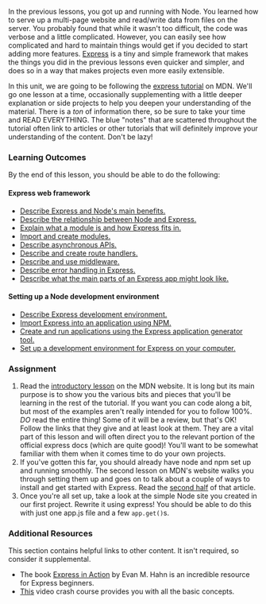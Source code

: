 In the previous lessons, you got up and running with Node. You learned how to serve up a multi-page website and read/write data from files on the server. You probably found that while it wasn't too difficult, the code was verbose and a little complicated.  However, you can easily see how complicated and hard to maintain things would get if you decided to start adding more features. [Express](https://expressjs.com/) is a tiny and simple framework that makes the things you did in the previous lessons even quicker and simpler, and does so in a way that makes projects even more easily extensible.

In this unit, we are going to be following the [express tutorial](https://developer.mozilla.org/en-US/docs/Learn/Server-side/Express_Nodejs) on MDN.  We'll go one lesson at a time, occasionally supplementing with a little deeper explanation or side projects to help you deepen your understanding of the material. There is a *ton* of information there, so be sure to take your time and READ EVERYTHING. The blue "notes" that are scattered throughout the tutorial often link to articles or other tutorials that will definitely improve your understanding of the content. Don't be lazy!

### Learning Outcomes
By the end of this lesson, you should be able to do the following:

#### Express web framework

- <a class='knowledge-check-link' href="https://developer.mozilla.org/en-US/docs/Learn/Server-side/Express_Nodejs/Introduction#introducing_node" title="Permalink to Introducing Node"> Describe Express and Node's main benefits.</a>
- <a class='knowledge-check-link' href="https://developer.mozilla.org/en-US/docs/Learn/Server-side/Express_Nodejs/Introduction#introducing_express" title="Permalink to Introducing Express"> Describe the relationship between Node and Express.</a>
- <a class='knowledge-check-link' href="https://developer.mozilla.org/en-US/docs/Learn/Server-side/Express_Nodejs/Introduction#importing_and_creating_modules" title="Permalink to Importing and creating modules"> Explain what a module is and how Express fits in.</a>
- <a class='knowledge-check-link' href="https://developer.mozilla.org/en-US/docs/Learn/Server-side/Express_Nodejs/Introduction#importing_and_creating_modules" title="Permalink to Importing and creating modules"> Import and create modules.</a>
- <a class='knowledge-check-link' href="https://developer.mozilla.org/en-US/docs/Learn/Server-side/Express_Nodejs/Introduction/#using_asynchronous_apis" title="Permalink to Using asynchronous APIs"> Describe asynchronous APIs.</a>
- <a class='knowledge-check-link' href="https://developer.mozilla.org/en-US/docs/Learn/Server-side/Express_Nodejs/Introduction/#creating_route_handlers" title="Permalink to Creating route handlers"> Describe and create route handlers.</a>
- <a class='knowledge-check-link' href="https://developer.mozilla.org/en-US/docs/Learn/Server-side/Express_Nodejs/Introduction/#using_middleware" title="Permalink to Using middleware"> Describe and use middleware.</a>
- <a class='knowledge-check-link' href="https://developer.mozilla.org/en-US/docs/Learn/Server-side/Express_Nodejs/Introduction/#handling_errors" title="Permalink to Handling errors"> Describe error handling in Express.</a>
- <a class='knowledge-check-link' href="https://developer.mozilla.org/en-US/docs/Learn/Server-side/Express_Nodejs/Introduction/#file_structure" title="Permalink to File structure"> Describe what the main parts of an Express app might look like.</a>

#### Setting up a Node development environment

- <a class='knowledge-check-link' href="https://developer.mozilla.org/en-US/docs/Learn/Server-side/Express_Nodejs/development_environment#what_is_the_express_development_environment" title="Permalink to What is the Express&nbsp;development environment?"> Describe Express development environment.</a>
- <a class='knowledge-check-link' href="https://developer.mozilla.org/en-US/docs/Learn/Server-side/Express_Nodejs/development_environment#adding_dependencies" title="Permalink to Adding dependencies"> Import Express into an application using NPM.</a>
- <a class='knowledge-check-link' href="https://developer.mozilla.org/en-US/docs/Learn/Server-side/Express_Nodejs/development_environment#installing_the_express_application_generator" title="Permalink to Installing the Express Application Generator"> Create and run applications using the Express application generator tool.</a>
- <a class='knowledge-check-link' href="https://developer.mozilla.org/en-US/docs/Learn/Server-side/Express_Nodejs/development_environment" title="Permalink to Installing the Express Application Generator"> Set up a development environment for Express on your computer.</a>


### Assignment

<div class="lesson-content__panel" markdown="1">

1. Read the [introductory lesson](https://developer.mozilla.org/en-US/docs/Learn/Server-side/Express_Nodejs/Introduction) on the MDN website.  It is long but its main purpose is to show you the various bits and pieces that you'll be learning in the rest of the tutorial.  If you want you can code along a bit, but most of the examples aren't really intended for you to follow 100%.
*DO* read the entire thing!  Some of it will be a review, but that's OK! Follow the links that they give and at least look at them.  They are a vital part of this lesson and will often direct you to the relevant portion of the official express docs (which are quite good)! You'll want to be somewhat familiar with them when it comes time to do your own projects.
2. If you've gotten this far, you should already have node and npm set up and running smoothly. The second lesson on MDN's website walks you through setting them up and goes on to talk about a couple of ways to install and get started with Express. Read the [second half](https://developer.mozilla.org/en-US/docs/Learn/Server-side/Express_Nodejs/development_environment#using_npm) of that article.
3. Once you're all set up, take a look at the simple Node site you created in our first project. Rewrite it using express! You should be able to do this with just one app.js file and a few `app.get()`s. 
</div>


### Additional Resources
This section contains helpful links to other content. It isn't required, so consider it supplemental.

- The book [Express in Action](https://www.manning.com/books/express-in-action?a_bid=fe3fcff7&a_aid=express-in-action) by Evan M. Hahn is an incredible resource for Express beginners.
- [This](https://www.youtube.com/watch?v=L72fhGm1tfE) video crash course provides you with all the basic concepts.